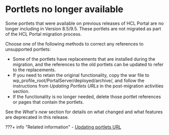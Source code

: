 # Portlets no longer available

Some portlets that were available on previous releases of HCL Portal are no longer including in Version 8.5/9.5. These portlets are not migrated as part of the HCL Portal migration process.

Choose one of the following methods to correct any references to unsupported portlets:

-   Some of the portlets have replacements that are installed during the migration, and the references to the old portlets can be updated to refer to the replacements.
-   If you need to retain the original functionality, copy the war file to wp_profile_root/PortalServer/deployed/archive/, and follow the instructions from *Updating Portlets URLs* in the post-migration activities section.
-   If the functionality is no longer needed, delete those portlet references or pages that contain the portlets.

See the *What's new* section for details on what changed and what features are deprecated in this release.


???+ info "Related information"
    -   [Updating portlets URL](../../../../../../deploy_dx/manage/migrate/next_steps/post_mig_activities/development_task/mig_updating_portlets_url.md)

